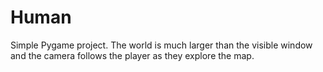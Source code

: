 # Human

Simple Pygame project. The world is much larger than the visible window and the
camera follows the player as they explore the map.